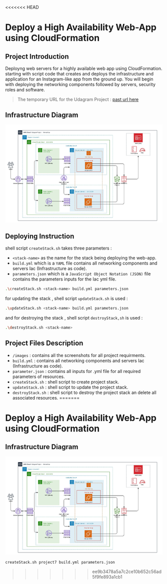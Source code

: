<<<<<<< HEAD
# **Deploy a High Availability Web-App using CloudFormation**
## **Project Introduction**
Deployng web servers for a highly available web app using CloudFormation. starting with script code that creates and deploys the infrastructure and application for an Instagram-like app from the ground up. You will begin with deploying the networking components followed by servers, security roles and software. 
> The temporary URL for the Udagram Project : [past url here]()
## **Infrastructure Diagram**


![Diagram](images/Blank%20Diagram%20project.jpeg)
## Deploying Instruction
shell script `createStack.sh` takes three parameters :
- `<stack-name>` as the name for the stack being deploying the web-app.
- `build.yml` which is a `YAML` file contains all networking components and servers Iac (Infrastructure as code).
- `parameters.json` which is a `JavaScript Object Notation (JSON)` file contains the parameters inputs for the Iac yml file.
```sh 
.\createStack.sh <stack-name> build.yml parameters.json 
```
for updating the stack , shell script `updateStack.sh` is used :
```sh
.\updateStack.sh <stack-name> build.yml parameters.json 
```
and for destroying the stack , shell script `destroyStack,sh` is used :
```sh
.\destroyStack.sh <stack-name>
```
## Project Files Description 
- `/images` : contains all the screenshots for all project requirments.
- `build.yml` : contains all networking components and servers Iac (Infrastructure as code).
- `parameter.json` : contains all inputs for .yml file for all required parameters of resources.
- `createStack.sh` : shell script to create project stack.
- `updateStack.sh` : shell script to update the project stack.
- `destroyStack.sh` : shell script to destroy the project stack an delete all associated resources.
=======
# Deploy a High Availability Web-App using CloudFormation

## Infrastructure Diagram 
![Diagram](/Blank%20Diagram%20project.jpeg)
``` 
createStack.sh project7 build.yml parameters.json 
```
>>>>>>> ee9b3478a5a7c2ce10b652c56ad5f9fe893a1cb1


